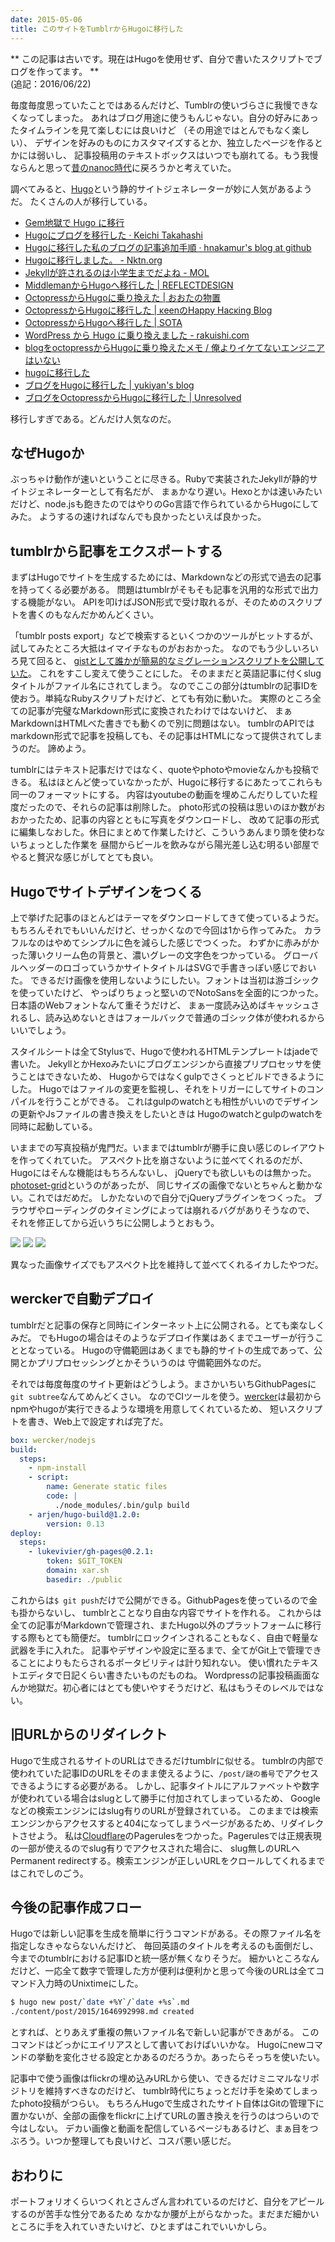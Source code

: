 ```yaml
---
date: 2015-05-06
title: このサイトをTumblrからHugoに移行した
---
```


** この記事は古いです。現在はHugoを使用せず、自分で書いたスクリプトでブログを作ってます。 **<br>
(追記：2016/06/22)

毎度毎度思っていたことではあるんだけど、Tumblrの使いづらさに我慢できなくなってしまった。
あれはブログ用途に使うもんじゃない。自分の好みにあったタイムラインを見て楽しむには良いけど
（その用途ではとんでもなく楽しい）、
デザインを好みのものにカスタマイズするとか、独立したページを作るとかには弱いし、
記事投稿用のテキストボックスはいつでも崩れてる。もう我慢ならんと思って[昔のnanoc時代](/post/67066337288/)に戻ろうかと考えていた。

調べてみると、[Hugo](http://gohugo.io)という静的サイトジェネレーターが妙に人気があるようだ。
たくさんの人が移行している。

- [Gem地獄で Hugo に移行](http://goozenlab.com/blog/2015/03/moving-hugo/)
- [Hugoにブログを移行した · Keichi Takahashi](http://keichi.net/post/first/)
- [Hugoに移行した私のブログの記事追加手順 · hnakamur's blog at github](https://hnakamur.github.io/blog/2015/04/19/my_hugo_blog_workflow/)
- [Hugoに移行しました。 - Nktn.org](http://www.nktn.org/archives/2015-04-24/)
- [Jekyllが許されるのは小学生までだよね - MOL](http://t32k.me/mol/log/hugo/)
- [MiddlemanからHugoへ移行した | REFLECTDESIGN](http://re-dzine.net/2015/01/hugo/)
- [OctopressからHugoに乗り換えた | おおたの物置](http://ota42y.com/blog/2015/03/16/octopress_to_hugo/)
- [OctopressからHugoに移行した | κeenのHappy Hacκing Blog](http://keens.github.io/blog/2014/12/30/migration-from-octopress-to-hugo/)
- [OctopressからHugoへ移行した | SOTA](http://deeeet.com/writing/2014/12/25/hugo/)
- [WordPress から Hugo に乗り換えました - rakuishi.com](http://rakuishi.com/archives/wordpress-to-hugo/)
- [blogをoctopressからHugoに乗り換えたメモ / 俺よりイケてないエンジニアはいない](http://blog.jigyakkuma.org/2015/02/11/hugo/)
- [hugoに移行した](http://tkng.org/b/2015/04/01/moved-to-hugo/)
- [ブログをHugoに移行した | yukiyan's blog](http://yukiyan.com/2015/04/08/beginning-hugo/)
- [ブログをOctopressからHugoに移行した | Unresolved](http://yet.unresolved.xyz/blog/2015/01/04/migrate-blog-to-hugo-from-octopress/)

移行しすぎである。どんだけ人気なのだ。

## なぜHugoか
ぶっちゃけ動作が速いということに尽きる。Rubyで実装されたJekyllが静的サイトジェネレーターとして有名だが、
まぁかなり遅い。Hexoとかは速いみたいだけど、node.jsも飽きたのではやりのGo言語で作られているからHugoにしてみた。
ようするの速ければなんでも良かったといえば良かった。

## tumblrから記事をエクスポートする
まずはHugoでサイトを生成するためには、Markdownなどの形式で過去の記事を持ってくる必要がある。
問題はtumblrがそもそも記事を汎用的な形式で出力する機能がない。
APIを叩けばJSON形式で受け取れるが、そのためのスクリプトを書くのもなんだかめんどくさい。

「tumblr posts export」などで検索するといくつかのツールがヒットするが、
試してみたところ大抵はイマイチなものがおおかった。
なのでもう少しいろいろ見て回ると、
[gistとして誰かが簡易的なミグレーションスクリプトを公開していた](https://gist.github.com/derek-watson/867468)。
これをすこし変えて使うことにした。
そのままだと英語記事に付くslugタイトルがファイル名にされてしまう。
なのでここの部分はtumblrの記事IDを使おう。単純なRubyスクリプトだけど、とても有効に動いた。
実際のところ全ての記事が完璧なMarkdown形式に変換されたわけではないけど、
まぁMarkdownはHTMLべた書きでも動くので別に問題はない。
tumblrのAPIではmarkdown形式で記事を投稿しても、その記事はHTMLになって提供されてしまうのだ。
諦めよう。

tumblrにはテキスト記事だけではなく、quoteやphotoやmovieなんかも投稿できる。
私はほとんど使っていなかったが、Hugoに移行するにあたってこれらも同一のフォーマットにする。
内容はyoutubeの動画を埋めこんだりしていた程度だったので、それらの記事は削除した。
photo形式の投稿は思いのほか数がおおかったため、記事の内容とともに写真をダウンロードし、
改めて記事の形式に編集しなおした。休日にまとめて作業したけど、こういうあんまり頭を使わないちょっとした作業を
昼間からビールを飲みながら陽光差し込む明るい部屋でやると贅沢な感じがしてとても良い。

## Hugoでサイトデザインをつくる
上で挙げた記事のほとんどはテーマをダウンロードしてきて使っているようだ。
もちろんそれでもいいんだけど、せっかくなので今回は1から作ってみた。
カラフルなのはやめてシンプルに色を減らした感じでつくった。
わずかに赤みがかった薄いクリーム色の背景と、濃いグレーの文字色をつかっている。
グローバルヘッダーのロゴっていうかサイトタイトルはSVGで手書きっぽい感じでおいた。
できるだけ画像を使用しないようにしたい。フォントは当初は游ゴシックを使っていたけど、
やっぱりちょっと堅いのでNotoSansを全面的につかった。日本語のWebフォントなんて重そうだけど、
まぁ一度読み込めばキャッシュされるし、読み込めないときはフォールバックで普通のゴシック体が使われるからいいでしょう。

スタイルシートは全てStylusで、Hugoで使われるHTMLテンプレートはjadeで書いた。
JekyllとかHexoみたいにブログエンジンから直接プリプロセッサを使うことはできないため、
Hugoからではなくgulpでさくっとビルドできるようにした。
Hugoではファイルの変更を監視し、それをトリガーにしてサイトのコンパイルを行うことができる。
これはgulpのwatchとも相性がいいのでデザインの更新やJsファイルの書き換えをしたいときは
Hugoのwatchとgulpのwatchを同時に起動している。

いままでの写真投稿が鬼門だ。いままではtumblrが勝手に良い感じのレイアウトを作ってくれていた。
アスペクト比を崩さないように並べてくれるのだが、Hugoにはそんな機能はもちろんないし、
jQueryでも欲しいものは無かった。[photoset-grid](https://github.com/stylehatch/photoset-grid)というのがあったが、
同じサイズの画像でないとちゃんと動かない。これではだめだ。
しかたないので自分でjQueryプラグインをつくった。
ブラウザやローディングのタイミングによっては崩れるバグがありそうなので、
それを修正してから近いうちに公開しようとおもう。

![](https://photos.xar.sh/20897935608_6fa3fb1e94_b.jpg)
![](https://photos.xar.sh/14373432616_0f999a4240_b.jpg)
![](https://photos.xar.sh/20464752413_5333026f8c_b.jpg)

異なった画像サイズでもアスペクト比を維持して並べてくれるイカしたやつだ。

## werckerで自動デプロイ
tumblrだと記事の保存と同時にインターネット上に公開される。とても楽なしくみだ。
でもHugoの場合はそのようなデプロイ作業はあくまでユーザーが行うこととなっている。
Hugoの守備範囲はあくまでも静的サイトの生成であって、公開とかプリプロセッシングとかそういうのは
守備範囲外なのだ。

それでは毎度毎度のサイト更新はどうしよう。まさかいちいちGithubPagesに`git subtree`なんてめんどくさい。
なのでCIツールを使う。[wercker](http://wercker.com)は最初からnpmやhugoが実行できるような環境を用意してくれているため、
短いスクリプトを書き、Web上で設定すれば完了だ。

```yaml
box: wercker/nodejs
build:
  steps:
    - npm-install
    - script:
        name: Generate static files
        code: |
          ./node_modules/.bin/gulp build
    - arjen/hugo-build@1.2.0:
        version: 0.13
deploy:
  steps:
    - lukevivier/gh-pages@0.2.1:
        token: $GIT_TOKEN
        domain: xar.sh
        basedir: ./public
```

これからは`$ git push`だけで公開ができる。GithubPagesを使っているので金も掛からないし、
tumblrとことなり自由な内容でサイトを作れる。
これからは全ての記事がMarkdownで管理され、またHugo以外のプラットフォームに移行する際もとても簡便だ。
tumblrにロックインされることもなく、自由で軽量な武器を手に入れた。
記事やデザインや設定に至るまで、全てがGit上で管理できることによりもたらされるポータビリティは計り知れない。
使い慣れたテキストエディタで日記くらい書きたいものだものね。
Wordpressの記事投稿画面なんか地獄だ。初心者にはとても使いやすそうだけど、私はもうそのレベルではない。

## 旧URLからのリダイレクト
Hugoで生成されるサイトのURLはできるだけtumblrに似せる。
tumblrの内部で使われていた記事IDのURLをそのまま使えるように、`/post/謎の番号`でアクセスできるようにする必要がある。
しかし、記事タイトルにアルファベットや数字が使われている場合はslugとして勝手に付加されてしまっているため、
Googleなどの検索エンジンにはslug有りのURLが登録されている。
このままでは検索エンジンからアクセスすると404になってしまうページがあるため、リダイレクトさせよう。
私は[Cloudflare](http://cloudflare.com)のPagerulesをつかった。Pagerulesでは正規表現の一部が使えるのでslug有りでアクセスされた場合に、
slug無しのURLへPermanent redirectする。検索エンジンが正しいURLをクロールしてくれるまではこれでしのごう。

## 今後の記事作成フロー
Hugoでは新しい記事を生成を簡単に行うコマンドがある。その際ファイル名を指定しなきゃならないんだけど、
毎回英語のタイトルを考えるのも面倒だし、今までのtumblrにおける記事IDと統一感が無くなりそうだ。
細かいところなんだけど、一応全て数字で管理した方が便利は便利かと思って今後のURLは全てコマンド入力時のUnixtimeにした。

```bash
$ hugo new post/`date +%Y`/`date +%s`.md
./content/post/2015/1646992998.md created
```

とすれば、とりあえず重複の無いファイル名で新しい記事ができあがる。
このコマンドはどっかにエイリアスとして書いておけばいいかな。
Hugoにnewコマンドの挙動を変化させる設定とかあるのだろうか。あったらそっちを使いたい。

記事中で使う画像はflickrの埋め込みURLから使い、できるだけミニマルなリポジトリを維持すべきなのだけど、
tumblr時代にちょっとだけ手を染めてしまったphoto投稿がつらい。
もちろんHugoで生成されたサイト自体はGitの管理下に置かないが、全部の画像をflickrに上げてURLの置き換えを行うのはつらいので今はしない。
デカい画像と動画を配信しているページもあるけど、まぁ目をつぶろう。いつか整理しても良いけど、コスパ悪い感じだ。

## おわりに
ポートフォリオくらいつくれとさんざん言われているのだけど、自分をアピールするのが苦手な性分であるため
なかなか腰が上がらなかった。まだまだ細かいところに手を入れていきたいけど、ひとまずはこれでいいかしら。
